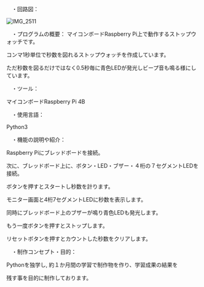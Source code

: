 　・回路図：

![IMG_2511](https://github.com/hmt-R1/stop_watch/assets/160014889/bd902dff-693c-4bc3-aa54-b6303f39dbcf)


　・プログラムの概要：
マイコンボードRaspberry Pi上で動作するストップウォッチです。

コンマ1秒単位で秒数を図れるストップウォッチを作成しています。

ただ秒数を図るだけではなく0.5秒毎に青色LEDが発光しビープ音も鳴る様にしています。


　・ツール：

マイコンボードRaspberry Pi 4B


　・使用言語：

Python3


　・機能の説明や紹介：

Raspberry Piにブレッドボードを接続。

次に、ブレッドボード上に、ボタン・LED・ブザー・４桁の７セグメントLEDを接続。

ボタンを押すとスタートし秒数を計ります。

モニター画面と4桁7セグメントLEDに秒数を表示します。

同時にブレッドボード上のブザーが鳴り青色LEDも発光します。

もう一度ボタンを押すとストップします。

リセットボタンを押すとカウントした秒数をクリアします。


　・制作コンセプト・目的：

Pythonを独学し, 約１か月間の学習で制作物を作り、学習成果の結果を

残す事を目的に制作しております。
